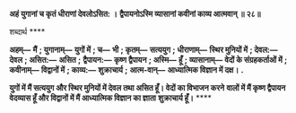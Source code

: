 **अहं युगानां च कृतं धीराणां देवलोऽसित: ।** **द्वैपायनोऽस्मि व्यासानां कवीनां काव्य आत्मवान् ॥ २८॥** 

शब्दार्थ **** 

**अहम्—** **मैं** **; युगानाम्—** **युगों में** **; च—** **भी** **; कृतम्—** **सत्ययुग** **; धीराणाम्—** **स्थिर मुनियों में** **; देवल:—** **देवल** **; असित:—** **असित** **;** **द्वैपायन:—** **कृष्ण द्वैपायन** **; अस्मि—** **हूँ** **; व्यासानाम्—** **वेदों के संग्रहकर्ताओं में** **; कवीनाम्—** **विद्वानों में** **; काव्य:—** **शुक्राचार्य** **;** **आत्म-वान्—** **आध्यात्मिक विज्ञान में दक्ष।** **.** 

**युगों में मैं सत्ययुग और स्थिर मुनियों में देवल तथा असित हूँ। वेदों का विभाजन करने** **वालों में मैं कृष्ण द्वैपायन वेदव्यास हूँ और विद्वानों में मैं आध्यात्मिक विज्ञान का ज्ञाता** **शुक्राचार्य हूँ।** **** 